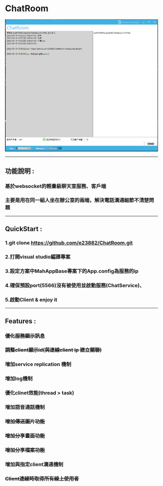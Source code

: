 # ChatRoom
![image](https://github.com/e23882/ChatRoom/blob/master/demo.PNG)

---
## 功能說明 : 
### 基於websocket的輕量級聊天室服務、客戶端
### 主要是用在同一組人坐在辦公室的兩端，解決電話溝通細節不清楚問題

---
## QuickStart : 
### 1.git clone https://github.com/e23882/ChatRoom.git
### 2.打開visual studio編譯專案
### 3.設定方案中MahAppBase專案下的App.config為服務的ip
### 4.確保預設port(5566)沒有被使用並啟動服務(ChatService)、
### 5.啟動Client & enjoy it

---
## Features :
### ~~優化服務顯示訊息~~
### ~~調整client顯示id(與連線client ip 建立關聯)~~
### 增加service replication 機制
### 增加log機制
### 優化clinet效能(thread > task)
### 增加語音通話機制
### ~~增加傳送圖片功能~~
### ~~增加分享畫面功能~~
### ~~增加分享檔案功能~~
### 增加與指定client溝通機制
### ~~Client連線時取得所有線上使用者~~



